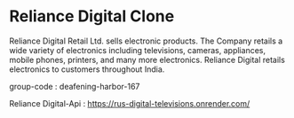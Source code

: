 # Reliance Digital Clone
Reliance Digital Retail Ltd. sells electronic products. The Company retails a wide variety of electronics including televisions, cameras, appliances, mobile phones, printers, and many more electronics. Reliance Digital retails electronics to customers throughout India.

group-code : deafening-harbor-167

Reliance Digital-Api  :  https://rus-digital-televisions.onrender.com/
